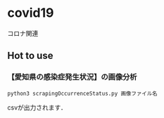 # covid19
コロナ関連

## Hot to use
### 【愛知県の感染症発生状況】の画像分析
```
python3 scrapingOccurrenceStatus.py 画像ファイル名
```
csvが出力されます．
